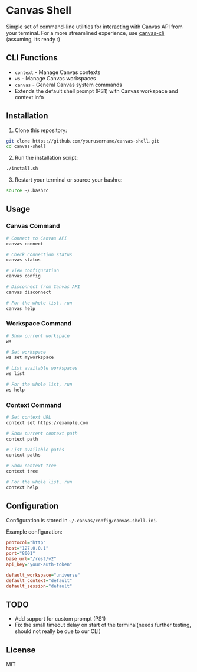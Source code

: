 # Canvas Shell

Simple set of command-line utilities for interacting with Canvas API from your terminal.
For a more streamlined experience, use [canvas-cli](https://github.com/canvas-ai/canvas-cli) (assuming, its ready :)

## CLI Functions

- `context` - Manage Canvas contexts
- `ws` - Manage Canvas workspaces
- `canvas` - General Canvas system commands
- Extends the default shell prompt (PS1) with Canvas workspace and context info

## Installation

1. Clone this repository:
```bash
git clone https://github.com/yourusername/canvas-shell.git
cd canvas-shell
```

2. Run the installation script:
```bash
./install.sh
```

3. Restart your terminal or source your bashrc:
```bash
source ~/.bashrc
```

## Usage

### Canvas Command

```bash
# Connect to Canvas API
canvas connect

# Check connection status
canvas status

# View configuration
canvas config

# Disconnect from Canvas API
canvas disconnect

# For the whole list, run
canvas help
```

### Workspace Command

```bash
# Show current workspace
ws

# Set workspace
ws set myworkspace

# List available workspaces
ws list

# For the whole list, run
ws help
```

### Context Command

```bash
# Set context URL
context set https://example.com

# Show current context path
context path

# List available paths
context paths

# Show context tree
context tree

# For the whole list, run
context help
```

## Configuration

Configuration is stored in `~/.canvas/config/canvas-shell.ini`.

Example configuration:
```ini
protocol="http"
host="127.0.0.1"
port="8001"
base_url="/rest/v2"
api_key="your-auth-token"

default_workspace="universe"
default_context="default"
default_session="default"
```

## TODO

- Add support for custom prompt (PS1)
- Fix the small timeout delay on start of the terminal(needs further testing, should not really be due to our CLI)

## License

MIT
